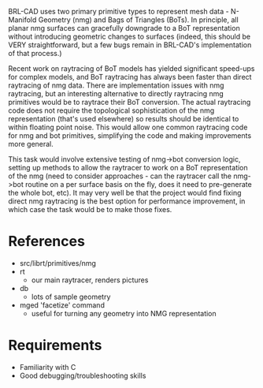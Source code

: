 BRL-CAD uses two primary primitive types to represent mesh data -
N-Manifold Geometry (nmg) and Bags of Triangles (BoTs). In principle,
all planar nmg surfaces can gracefully downgrade to a BoT representation
without introducing geometric changes to surfaces (indeed, this should
be VERY straightforward, but a few bugs remain in BRL-CAD's
implementation of that process.)

Recent work on raytracing of BoT models has yielded significant
speed-ups for complex models, and BoT raytracing has always been faster
than direct raytracing of nmg data. There are implementation issues with
nmg raytracing, but an interesting alternative to directly raytracing
nmg primitives would be to raytrace their BoT conversion. The actual
raytracing code does not require the topological sophistication of the
nmg representation (that's used elsewhere) so results should be
identical to within floating point noise. This would allow one common
raytracing code for nmg and bot primitives, simplifying the code and
making improvements more general.

This task would involve extensive testing of nmg-&gt;bot conversion
logic, setting up methods to allow the raytracer to work on a BoT
representation of the nmg (need to consider approaches - can the
raytracer call the nmg-&gt;bot routine on a per surface basis on the
fly, does it need to pre-generate the whole bot, etc). It may very well
be that the project would find fixing direct nmg raytracing is the best
option for performance improvement, in which case the task would be to
make those fixes.

# References

-   src/librt/primitives/nmg
-   rt
    -   our main raytracer, renders pictures
-   db
    -   lots of sample geometry
-   mged 'facetize' command
    -   useful for turning any geometry into NMG representation

# Requirements

-   Familiarity with C
-   Good debugging/troubleshooting skills